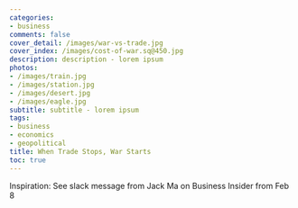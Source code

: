 ```yaml
---
categories:
- business
comments: false
cover_detail: /images/war-vs-trade.jpg
cover_index: /images/cost-of-war.sq@450.jpg
description: description - lorem ipsum
photos:
- /images/train.jpg
- /images/station.jpg
- /images/desert.jpg
- /images/eagle.jpg
subtitle: subtitle - lorem ipsum
tags:
- business
- economics
- geopolitical
title: When Trade Stops, War Starts
toc: true
---
```


Inspiration:
See slack message from Jack Ma on Business Insider from Feb 8
